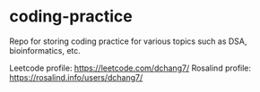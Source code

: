 # coding-practice
Repo for storing coding practice for various topics such as DSA, bioinformatics, etc.

Leetcode profile: https://leetcode.com/dchang7/
Rosalind profile: https://rosalind.info/users/dchang7/
